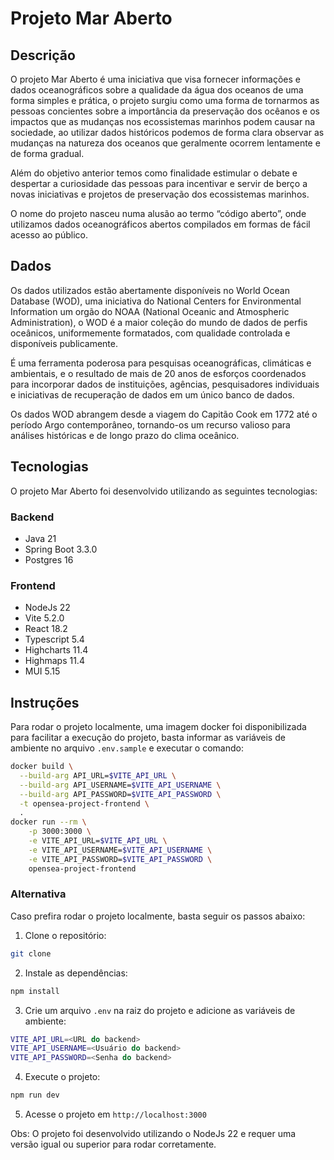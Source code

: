 # Projeto Mar Aberto

## Descrição

O projeto Mar Aberto é uma iniciativa que visa fornecer informações e dados oceanográficos sobre a qualidade da água dos
oceanos de uma forma simples e prática, o projeto surgiu como uma forma de tornarmos as pessoas concientes sobre a
importância da preservação dos ocêanos e os impactos que as mudanças nos ecossistemas marinhos podem causar na
sociedade, ao utilizar dados históricos podemos de forma clara observar as mudanças na natureza dos oceanos que
geralmente ocorrem lentamente e de forma gradual.

Além do objetivo anterior temos como finalidade estimular o debate e despertar a curiosidade das pessoas para incentivar
e servir de berço a novas iniciativas e projetos de preservação dos ecossistemas marinhos.

O nome do projeto nasceu numa alusão ao termo “código aberto”, onde utilizamos dados oceanográficos abertos compilados
em formas de fácil acesso ao público.

## Dados

Os dados utilizados estão abertamente disponíveis no World Ocean Database (WOD), uma iniciativa do National Centers for
Environmental Information um orgão do NOAA (National Oceanic and Atmospheric Administration), o WOD é a maior coleção do
mundo de dados de perfis oceânicos, uniformemente formatados, com qualidade controlada e disponíveis publicamente.

É uma ferramenta poderosa para pesquisas oceanográficas, climáticas e ambientais, e o resultado de mais de 20 anos de
esforços coordenados para incorporar dados de instituições, agências, pesquisadores individuais e iniciativas de
recuperação de dados em um único banco de dados.

Os dados WOD abrangem desde a viagem do Capitão Cook em 1772 até o período Argo contemporâneo, tornando-os um recurso
valioso para análises históricas e de longo prazo do clima oceânico.

## Tecnologias

O projeto Mar Aberto foi desenvolvido utilizando as seguintes tecnologias:

### Backend

- Java 21
- Spring Boot 3.3.0
- Postgres 16

### Frontend

- NodeJs 22
- Vite 5.2.0
- React 18.2
- Typescript 5.4
- Highcharts 11.4
- Highmaps 11.4
- MUI 5.15

## Instruções

Para rodar o projeto localmente, uma imagem docker foi disponibilizada para facilitar a execução do projeto, basta
informar as variáveis de ambiente no arquivo `.env.sample` e executar o comando:

```bash
docker build \
  --build-arg API_URL=$VITE_API_URL \
  --build-arg API_USERNAME=$VITE_API_USERNAME \
  --build-arg API_PASSWORD=$VITE_API_PASSWORD \
  -t opensea-project-frontend \
  .
docker run --rm \
    -p 3000:3000 \
    -e VITE_API_URL=$VITE_API_URL \
    -e VITE_API_USERNAME=$VITE_API_USERNAME \
    -e VITE_API_PASSWORD=$VITE_API_PASSWORD \
    opensea-project-frontend
```

### Alternativa

Caso prefira rodar o projeto localmente, basta seguir os passos abaixo:

1. Clone o repositório:

```bash
git clone
```

2. Instale as dependências:

```bash
npm install
```

3. Crie um arquivo `.env` na raiz do projeto e adicione as variáveis de ambiente:

```bash
VITE_API_URL=<URL do backend>
VITE_API_USERNAME=<Usuário do backend>
VITE_API_PASSWORD=<Senha do backend>
```

4. Execute o projeto:

```bash
npm run dev
```

5. Acesse o projeto em `http://localhost:3000`

Obs: O projeto foi desenvolvido utilizando o NodeJs 22 e requer uma versão igual ou superior para rodar corretamente.

